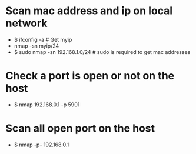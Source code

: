 Scan mac address and ip on local network
======
* $ ifconfig -a # Get myip
* nmap -sn myip/24
* $ sudo nmap -sn 192.168.1.0/24 # sudo is required to get mac addresses

Check a port is open or not on the host
=====
* $ nmap 192.168.0.1 -p 5901

Scan all open port on the host
=====
* $ nmap -p- 192.168.0.1
